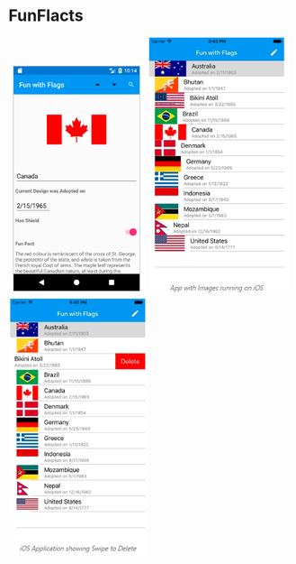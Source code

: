 # FunFlacts

<img src="ScreenShots/Capture1.PNG">
<img src="ScreenShots/Capture2.PNG">
<img src="ScreenShots/Capture3.PNG">
